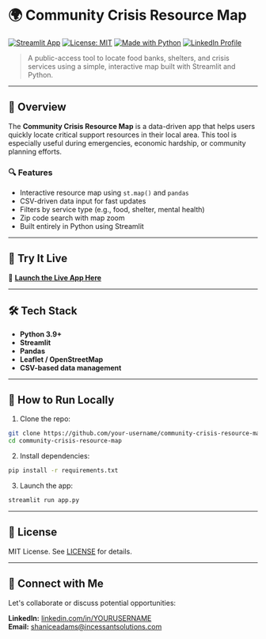 # 🌍 Community Crisis Resource Map

[![Streamlit App](https://img.shields.io/badge/View%20App-Streamlit-FF4B4B?logo=streamlit)](https://your-username.streamlit.app)
[![License: MIT](https://img.shields.io/badge/License-MIT-blue.svg)](LICENSE)
[![Made with Python](https://img.shields.io/badge/Made%20with-Python-blue.svg)](https://www.python.org/)
[![LinkedIn Profile](https://img.shields.io/badge/Connect-Linkedin-blue)](https://www.linkedin.com/in/shaniceadams)

> A public-access tool to locate food banks, shelters, and crisis services using a simple, interactive map built with Streamlit and Python.

---

## 🧭 Overview

The **Community Crisis Resource Map** is a data-driven app that helps users quickly locate critical support resources in their local area. This tool is especially useful during emergencies, economic hardship, or community planning efforts.

### 🔍 Features
- Interactive resource map using `st.map()` and `pandas`
- CSV-driven data input for fast updates
- Filters by service type (e.g., food, shelter, mental health)
- Zip code search with map zoom
- Built entirely in Python using Streamlit

---

## 🚀 Try It Live
🔗 **[Launch the Live App Here](https://your-username.streamlit.app)**

---

## 🛠️ Tech Stack
- **Python 3.9+**
- **Streamlit**
- **Pandas**
- **Leaflet / OpenStreetMap**
- **CSV-based data management**

---

## 📁 How to Run Locally

1. Clone the repo:
```bash
git clone https://github.com/your-username/community-crisis-resource-map.git
cd community-crisis-resource-map
```

2. Install dependencies:
```bash
pip install -r requirements.txt
```

3. Launch the app:
```bash
streamlit run app.py
```

---

## 📄 License

MIT License. See [LICENSE](LICENSE) for details.

---

## 💼 Connect with Me

Let's collaborate or discuss potential opportunities:

**LinkedIn:** [linkedin.com/in/YOURUSERNAME](https://www.linkedin.com/in/shaniceadams)  
**Email:** [shaniceadams@incessantsolutions.com](mailto:shaniceadams@incessantsolutions.com)
